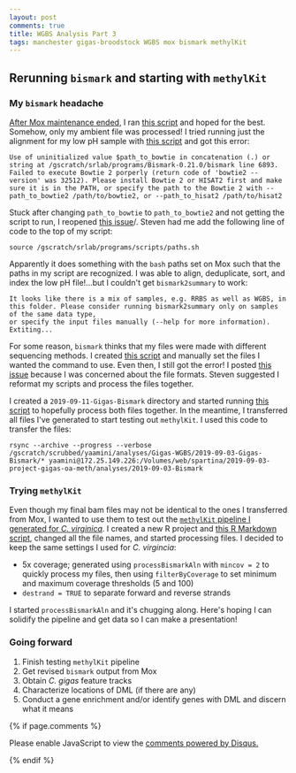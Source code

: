 ```yaml
---
layout: post
comments: true
title: WGBS Analysis Part 3
tags: manchester gigas-broodstock WGBS mox bismark methylKit
---
```


## Rerunning `bismark` and starting with `methylKit`

### My `bismark` headache

[After Mox maintenance ended](https://yaaminiv.github.io/WGBS-Analysis-Part2/), I ran [this script](https://github.com/RobertsLab/project-gigas-oa-meth/blob/master/scripts/2019-09-03-Bismark.sh) and hoped for the best. Somehow, only my ambient file was processed! I tried running just the alignment for my low pH sample with [this script](https://github.com/RobertsLab/project-gigas-oa-meth/blob/master/scripts/2019-09-11-Bismark-YRVL-Align.sh) and got this error:

```
Use of uninitialized value $path_to_bowtie in concatenation (.) or string at /gscratch/srlab/programs/Bismark-0.21.0/bismark line 6893.
Failed to execute Bowtie 2 porperly (return code of 'bowtie2 --version' was 32512). Please install Bowtie 2 or HISAT2 first and make sure it is in the PATH, or specify the path to the Bowtie 2 with --path_to_bowtie2 /path/to/bowtie2, or --path_to_hisat2 /path/to/hisat2
```

Stuck after changing `path_to_bowtie` to `path_to_bowtie2` and not getting the script to run, I reopened [this issue](https://github.com/RobertsLab/resources/issues/742)/. Steven had me add the following line of code to the top of my script:

```
source /gscratch/srlab/programs/scripts/paths.sh
```

Apparently it does something with the `bash` paths set on Mox such that the paths in my script are recognized. I was able to align, deduplicate, sort, and index the low pH file!...but I couldn't get `bismark2summary` to work:

```
It looks like there is a mix of samples, e.g. RRBS as well as WGBS, in this folder. Please consider running bismark2summary only on samples of the same data type,
or specify the input files manually (--help for more information). Extiting...
```

For some reason, `bismark` thinks that my files were made with different sequencing methods. I created [this script](https://github.com/RobertsLab/project-gigas-oa-meth/blob/master/scripts/2019-09-12-Bismark-bismark2summary.sh) and manually set the files I wanted the command to use. Even then, I still got the error! I posted [this issue](https://github.com/RobertsLab/resources/issues/744) because I was concerned about the file formats. Steven suggested I reformat my scripts and process the files together.

I created a `2019-09-11-Gigas-Bismark` directory and started running [this script](https://github.com/RobertsLab/project-gigas-oa-meth/blob/master/scripts/2019-09-12-Bismark.sh) to hopefully process both files together. In the meantime, I transferred all files I've generated to start testing out `methylKit`. I used this code to transfer the files:

```
rsync --archive --progress --verbose /gscratch/scrubbed/yaamini/analyses/Gigas-WGBS/2019-09-03-Gigas-Bismark/* yaamini@172.25.149.226:/Volumes/web/spartina/2019-09-03-project-gigas-oa-meth/analyses/2019-09-03-Bismark
```

### Trying `methylKit`

Even though my final bam files may not be identical to the ones I transferred from Mox, I wanted to use them to test out the [`methylKit` pipeline I generated for *C. virginica*](https://github.com/fish546-2018/yaamini-virginica/blob/master/analyses/2018-10-25-MethylKit/2018-10-25-MethylKit.Rmd). I created a new R project and [this R Markdown script](), changed all the file names, and started processing files. I decided to keep the same settings I used for *C. virgincia*: 

- 5x coverage; generated using `processBismarkAln` with `mincov = 2` to quickly process my files, then using `filterByCoverage` to set minimum and maximum coverage thresholds (5 and 100)
- `destrand = TRUE` to separate forward and reverse strands

I started `processBismarkAln` and it's chugging along. Here's hoping I can solidify the pipeline and get data so I can make a presentation!

### Going forward

1. Finish testing `methylKit` pipeline
2. Get revised `bismark` output from Mox
3. Obtain *C. gigas* feature tracks
4. Characterize locations of DML (if there are any)
5. Conduct a gene enrichment and/or identify genes with DML and discern what it means

{% if page.comments %}

<div id="disqus_thread"></div>
<script>

/**
*  RECOMMENDED CONFIGURATION VARIABLES: EDIT AND UNCOMMENT THE SECTION BELOW TO INSERT DYNAMIC VALUES FROM YOUR PLATFORM OR CMS.
*  LEARN WHY DEFINING THESE VARIABLES IS IMPORTANT: https://disqus.com/admin/universalcode/#configuration-variables*/
/*
var disqus_config = function () {
this.page.url = PAGE_URL;  // Replace PAGE_URL with your page's canonical URL variable
this.page.identifier = PAGE_IDENTIFIER; // Replace PAGE_IDENTIFIER with your page's unique identifier variable
};
*/
(function() { // DON'T EDIT BELOW THIS LINE
var d = document, s = d.createElement('script');
s.src = 'https://the-responsible-grad-student.disqus.com/embed.js';
s.setAttribute('data-timestamp', +new Date());
(d.head || d.body).appendChild(s);
})();
</script>
<noscript>Please enable JavaScript to view the <a href="https://disqus.com/?ref_noscript">comments powered by Disqus.</a></noscript>

{% endif %}

<script id="dsq-count-scr" src="//the-responsible-grad-student.disqus.com/count.js" async></script>
